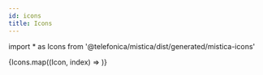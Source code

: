 ```yaml
---
id: icons
title: Icons
---
```


import * as Icons from '@telefonica/mistica/dist/generated/mistica-icons'

<div class="constant">
        <div id="cardConstant">
            {Icons.map((Icon, index) =>
                <Icon key={index} size={24} />
            )}
        </div>
</div>